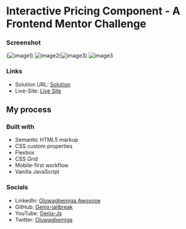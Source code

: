 # Interactive Pricing Component - A Frontend Mentor Challenge

### Screenshot

(![image1](https://user-images.githubusercontent.com/100247352/235360158-d88206f3-764a-4a0b-b197-8e3acc14f0d6.png))
![image2](https://user-images.githubusercontent.com/100247352/235360215-eb141e46-3454-4776-88e5-a1514dd0e5b6.png)(![image3](https://user-images.githubusercontent.com/100247352/235360158-d88206f3-764a-4a0b-b197-8e3acc14f0d6.png))
![image3](https://user-images.githubusercontent.com/100247352/235360239-01bdebdf-c0a9-4ddb-b1bf-9d1e88f52cb5.png)


### Links

- Solution URL: [Solution](https://github.com/JAILBREAK-101/Interactive-Pricing-Component/)
- Live-Site: [Live Site](https://jailbreak-101.github.io/Interactive-Pricing-Component/)


## My process

### Built with

- Semantic HTML5 markup
- CSS custom properties
- Flexbox
- CSS Grid
- Mobile-first workflow
- Vanilla JavaScript

### Socials
- LinkedIn: [Oluwagbemiga Awosope](https://www.linkedin.com/in/genix-jailbreak/)
- GitHub: [Genix-jailbreak](https://github.com/Genix-jailbreak)
- YouTube: [Genix-Js](https://www.youtube.com/@Genix-Js)
- Twitter: [Oluwagbemiga](https://twitter.com/GenixTech1)
